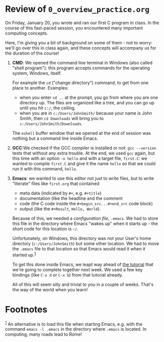 
# Review of `0_overview_practice.org`

On Friday, January 20, you wrote and ran our first C program in
class. In the course of this fast-paced session, you encountered many
important computing concepts.

Here, I'm giving you a bit of background on some of them - not to
worry: we'll go over this in class again, and these concepts will
accompany us for the duration of the course!

1.  **CMD**: We opened the command line terminal in Windows (also called "shell
    program"): this program accepts commands for the operating system,
    Windows, itself.
    
    For example the `cd` ("change directory") command, to get from one
    place to another. Examples:
    
    -   when you enter `cd ..` at the prompt, you go from where you are one
        directory up. The files are organized like a tree, and you can go
        up until you hit `c:/`, the ceiling.
    -   when you are in `c:/Users/JohnSmith/` because your name is John
        Smith, then `cd Downloads` will bring you to
        `c:/Users/JohnSmith/Downloads`.
    
    The `eshell` buffer window that we opened at the end of session was
    nothing but a command line inside Emacs.

2.  **GCC**:We checked if the GCC compiler is installed or not: `gcc --version`
    tests that without any extra trouble. At the end, we used `gcc`
    again, but this time with an option `-o hello` and with a target
    file, `first.C`: we wanted to compile `first.C` and give it the name
    `hello` so that we could run it with this command, `hello`.

3.  **Emacs**: we wanted to use this editor not just to write files, but to
    write "literate" files like `first.org` that contained
    
    -   meta data (indicated by `#+`, e.g. `#+title`)
    -   documentation (like the headline and the comment
    -   code (the C code inside the `#+begin_src...#+end_src` code block)
    -   output (like the `#+Result`, `Hello, World`).
    
    Because of this, we needed a *configuration file*, `.emacs`. We had to
    store this file in the directory where Emacs "wakes up" when it
    starts up - the short code for this location is `~/`.
    
    Unfortunately, on Windows, this directory was not your User's home
    directory (`c:/Users/JohnSmith`) but some other location. We had to
    move the `.emacs` file to that location so that Emacs would read it
    when it started up.<sup><a id="fnr.1" class="footref" href="#fn.1" role="doc-backlink">1</a></sup>
    
    To get this done inside Emacs, we leapt way ahead of [the tutorial](https://github.com/birkenkrahe/cc/blob/piHome/org/tutorial.md)
    that we're going to complete together next week. We used a few key
    bindings (like `C-x d` or `C-x b`) from that tutorial already.
    
    All of this will seem silly and trivial to you in a couple of
    weeks. That's the way of the world when you learn!


# Footnotes

<sup><a id="fn.1" href="#fnr.1">1</a></sup> An alternative is to load this file when starting Emacs,
e.g. with the command `emacs -l .emacs` in the directory where `.emacs` is
located. In computing, many roads lead to Rome!
